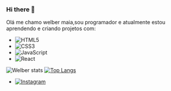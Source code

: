 ### Hi there 👋
  Olá me chamo welber maia,sou programador e atualmente estou aprendendo e criando projetos com:

- ![HTML5](https://img.shields.io/badge/html5-%23E34F26.svg?style=for-the-badge&logo=html5&logoColor=white)
- ![CSS3](https://img.shields.io/badge/css3-%231572B6.svg?style=for-the-badge&logo=css3&logoColor=white)
- ![JavaScript](https://img.shields.io/badge/javascript-%23323330.svg?style=for-the-badge&logo=javascript&logoColor=%23F7DF1E)
- 	![React](https://img.shields.io/badge/react-%2320232a.svg?style=for-the-badge&logo=react&logoColor=%2361DAFB)


![Welber stats](https://github-readme-stats.vercel.app/api?username=welberma1a&show_icons=true&theme=transparent)
[![Top Langs](https://github-readme-stats.vercel.app/api/top-langs/?username=welberma1a)](https://github.com/anuraghazra/github-readme-stats)
 
  - <a href="https://www.instagram.com/">  ![Instagram](https://img.shields.io/badge/Instagram-%23E4405F.svg?style=for-the-badge&logo=Instagram&logoColor=white)
